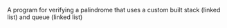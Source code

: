 A program for verifying a palindrome that uses a custom built stack (linked list) and queue (linked list) 
